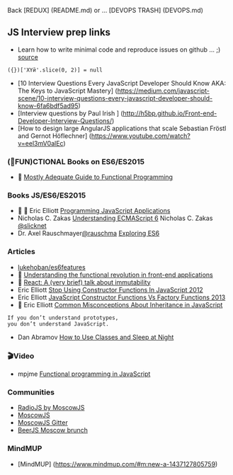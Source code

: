 Back [REDUX] (README.md) or ... [DEVOPS TRASH] (DEVOPS.md)

## JS Interview prep links
* Learn how to write minimal code and reproduce issues on github ... ;) [source](https://github.com/babel/babel/issues/2455#issuecomment-144123318)
```
({})['XYй'.slice(0, 2)] = null 
```
* [10 Interview Questions Every JavaScript Developer Should Know AKA: The Keys to JavaScript Mastery] (https://medium.com/javascript-scene/10-interview-questions-every-javascript-developer-should-know-6fa6bdf5ad95)
* [Interview questions by Paul Irish ] (http://h5bp.github.io/Front-end-Developer-Interview-Questions/)
* [How to design large AngularJS applications that scale Sebastian Fröstl and Gernot Höflechner] (https://www.youtube.com/watch?v=eel3mV0alEc)


### (:tea:FUN)CTIONAL Books on ES6/ES2015
* :muscle: [Mostly Adequate Guide to Functional Programming](https://drboolean.gitbooks.io/mostly-adequate-guide/content/)

### Books JS/ES6/ES2015
* :muscle: :tea: Eric Elliott [Programming JavaScript Applications](http://chimera.labs.oreilly.com/books/1234000000262/index.html)
* Nicholas C. Zakas [Understanding ECMAScript 6](https://drboolean.gitbooks.io/mostly-adequate-guide/content/)
  Nicholas C. Zakas [@slicknet](https://twitter.com/slicknet)
* Dr. Axel Rauschmayer[@rauschma](https://twitter.com/rauschma) [Exploring ES6](http://exploringjs.com/es6/)

### Articles
* [lukehoban/es6features](https://github.com/lukehoban/es6features)
* :tea: [Understanding the functional revolution in front-end applications](http://blog.reactandbethankful.com/posts/2015/09/15/understanding-the-functional-revolution/)
* :tea: [React: A (very brief) talk about immutability](https://medium.com/@cassiozen/a-brief-talk-about-immutability-and-react-s-helpers-70919ab8ae7c#.5vidlw2s8)
* Eric Elliott [Stop Using Constructor Functions In JavaScript 2012](http://ericleads.com/2012/09/stop-using-constructor-functions-in-javascript/)
* Eric Elliott [JavaScript Constructor Functions Vs Factory Functions 2013](http://ericleads.com/2013/01/javascript-constructor-functions-vs-factory-functions/)
* :muscle: Eric Elliott [Common Misconceptions About Inheritance in JavaScript](https://medium.com/javascript-scene/common-misconceptions-about-inheritance-in-javascript-d5d9bab29b0a#.23df3eq1y)
```
If you don’t understand prototypes,
you don’t understand JavaScript.
```
* Dan Abramov [How to Use Classes and Sleep at Night](https://medium.com/@dan_abramov/how-to-use-classes-and-sleep-at-night-9af8de78ccb4#.b72gk999t)


### :clapper:Video
* mpjme [Functional programming in JavaScript](https://www.youtube.com/playlist?list=PL0zVEGEvSaeEd9hlmCXrk5yUyqUag-n84)

### Communities
* [RadioJS by MoscowJS](http://radiojs.ru/)
* [MoscowJS](http://moscowjs.ru/)
* [MoscowJS Gitter](https://gitter.im/MoscowJS/chat)
* [BeerJS Moscow brunch](https://gitter.im/beerjs/moscow)


### MindMUP
* [MindMUP] (https://www.mindmup.com/#m:new-a-1437127805759)
